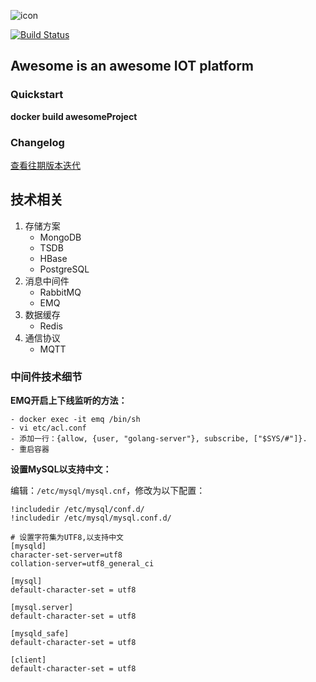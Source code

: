 
![icon](https://vimeracke.oss-cn-shenzhen.aliyuncs.com/ima.jpeg)

[![Build Status](https://travis-ci.org/angular/angular.svg?branch=master)](https://travis-ci.org/angular/angular)


## Awesome is an awesome IOT platform

### Quickstart
   **docker build awesomeProject**



### Changelog
[查看往期版本迭代](http://157.122.146.233:88/G2/awesome.back-end/blob/master/CHANGELOG.md)


## 技术相关
1. 存储方案
	- MongoDB
	- TSDB
	- HBase
	- PostgreSQL
2. 消息中间件
	- RabbitMQ
	- EMQ
3. 数据缓存
	- Redis
4. 通信协议
	- MQTT
	
	
### 中间件技术细节
**EMQ开启上下线监听的方法：**
```
- docker exec -it emq /bin/sh
- vi etc/acl.conf
- 添加一行：{allow, {user, "golang-server"}, subscribe, ["$SYS/#"]}.
- 重启容器
```

**设置MySQL以支持中文：**

编辑：`/etc/mysql/mysql.cnf`，修改为以下配置：
```
!includedir /etc/mysql/conf.d/
!includedir /etc/mysql/mysql.conf.d/

# 设置字符集为UTF8,以支持中文
[mysqld]
character-set-server=utf8
collation-server=utf8_general_ci

[mysql]
default-character-set = utf8

[mysql.server]
default-character-set = utf8

[mysqld_safe]
default-character-set = utf8

[client]
default-character-set = utf8

```
